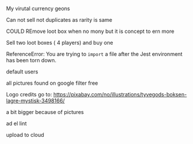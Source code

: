 
My virutal currency geons

Can not sell not duplicates as rarity is same

COULD REmove loot box when no mony but it is concept to ern more    

Sell two loot boxes ( 4 players)  and buy one

ReferenceError: You are trying to `import` a file after the Jest environment has been torn down.

default users

all pictures found on google filter free

Logo credits go to:
https://pixabay.com/no/illustrations/tyvegods-boksen-lagre-mystisk-3498166/


a bit bigger because of pictures

ad el lint

upload to cloud